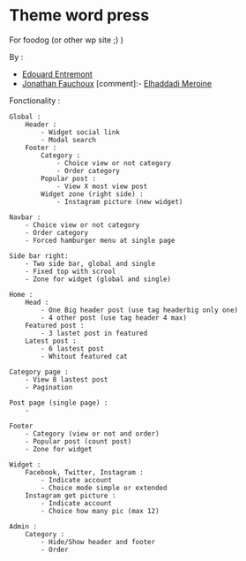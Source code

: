 # Theme word press

For foodog (or other wp site ;) )

By :
- [Edouard Entremont](https://github.com/TheDoudou/)
- [Jonathan Fauchoux](https://github.com/JonathanFauchoux)
[comment]:- [Elhaddadi Meroine](https://github.com/elhaddadi-meroine96)

Fonctionality :

    Global :
        Header :
            - Widget social link
            - Modal search
        Footer :
            Category :
                - Choice view or not category
                - Order category
            Popular post :
                - View X most view post 
            Widget zone (right side) :
                - Instagram picture (new widget)
    
    Navbar :
        - Choice view or not category
        - Order category
        - Forced hamburger menu at single page

    Side bar right:
        - Two side bar, global and single
        - Fixed top with scrool
        - Zone for widget (global and single)

    Home :
        Head :
            - One Big header post (use tag headerbig only one)
            - 4 other post (use tag header 4 max)
        Featured post :
            - 3 lastet post in featured
        Latest post :
            - 6 lastest post
            - Whitout featured cat
    
    Category page :
        - View 8 lastest post
        - Pagination
    
    Post page (single page) :
        - 

    Footer
        - Category (view or not and order)
        - Popular post (count post)
        - Zone for widget

    Widget :
        Facebook, Twitter, Instagram :
            - Indicate account
            - Choice mode simple or extended
        Instagram get picture :
            - Indicate account
            - Choice how many pic (max 12)

    Admin :
        Category :
            - Hide/Show header and footer
            - Order
        
        